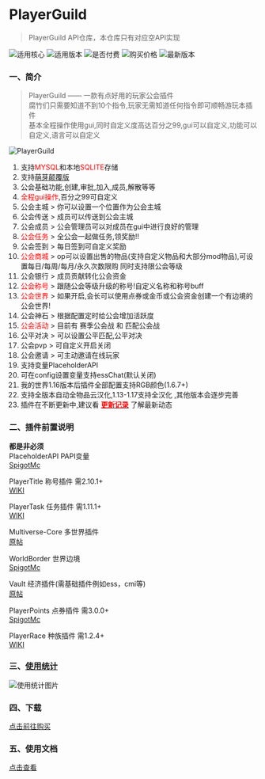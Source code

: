 # PlayerGuild

> PlayerGuild API仓库，本仓库只有对应空API实现

![适用核心](https://img.shields.io/badge/适用核心-Spigot|Folia-blue)
![适用版本](https://img.shields.io/badge/适用版本-1.7.x--1.21.x-blue)
![是否付费](https://img.shields.io/badge/是否付费-是-blue)
![购买价格](https://img.shields.io/badge/dynamic/json?url=https%3A%2F%2Fafdian.net%2Fapi%2Fcreator%2Fget-plan-skus%3Fplan_id%3D0d1d56ae6b8111ecbbac52540025c377&query=%24.data.plan.show_price&suffix=CNY&label=%E8%B4%AD%E4%B9%B0%E4%BB%B7%E6%A0%BC)
![最新版本](https://img.shields.io/github/v/release/handy-git/PlayerGuild?label=%E6%9C%80%E6%96%B0%E7%89%88%E6%9C%AC)

### 一、简介

> PlayerGuild —— 一款有点好用的玩家公会插件  
> 腐竹们只需要知道不到10个指令,玩家无需知道任何指令即可顺畅游玩本插件  
> 基本全程操作使用gui,同时自定义度高达百分之99,gui可以自定义,功能可以自定义,语言可以自定义

![PlayerGuild](https://s4.ax1x.com/2022/01/02/TTKJMR.png)

1. 支持<font color=red>MYSQL</font>和本地<font color=red>SQLITE</font>存储
2. 支持[萌芽颠覆版](http://docs.germmc.com/)
3. 公会基础功能,创建,审批,加入,成员,解散等等
4. <font color=red>全程gui操作</font>,百分之99可自定义
5. 公会主城 > 你可以设置一个位置作为公会主城
6. 公会传送 > 成员可以传送到公会主城
7. 公会成员 > 公会管理员可以对成员在gui中进行良好的管理
8. <font color=red>公会任务</font> > 全公会一起做任务,领奖励!!
9. 公会签到 > 每日签到可自定义奖励
10. <font color=red>公会商城</font> > op可以设置出售的物品(支持自定义物品和大部分mod物品),可设置每日/每周/每月/永久次数限购
    同时支持限公会等级
11. 公会银行 > 成员贡献转化公会资金
12. <font color=red>公会称号</font> > 跟随公会等级升级的称号!自定义名称和称号buff
13. <font color=red>公会世界</font> > 如果开启,会长可以使用点券或金币或公会资金创建一个有边境的公会世界!
14. 公会神石 > 根据配置定时给公会增加活跃度
15. <font color=red>公会活动</font> > 目前有 赛季公会战 和 匹配公会战
16. 公平对决 > 可以设置公平匹配,公平对决
17. 公会pvp > 可自定义开启关闭
18. 公会邀请 > 可主动邀请在线玩家
19. 支持变量PlaceholderAPI
20. 可在config设置变量支持essChat(默认关闭)
21. 我的世界1.16版本后插件全部配置支持RGB颜色(1.6.7+)
22. 支持全版本自动全物品云汉化,1.13-1.17支持全汉化 ,其他版本会逐步完善
23. 插件在不断更新中,建议看 [**<font color=red>更新记录</font>**](https://ricedoc.handyplus.cn/wiki/PlayerGuild/log)
    了解最新动态

### 二、插件前置说明

**都是非必须**  
PlaceholderAPI PAPI变量  
[SpigotMc](https://www.spigotmc.org/resources/placeholderapi.6245/)

PlayerTitle 称号插件 需2.10.1+  
[WIKI](https://ricedoc.handyplus.cn/wiki/PlayerTitle/README/)

PlayerTask 任务插件 需1.11.1+  
[WIKI](https://ricedoc.handyplus.cn/wiki/PlayerTask/README/)

Multiverse-Core 多世界插件    
[原帖](https://dev.bukkit.org/projects/multiverse-core)

WorldBorder 世界边境  
[SpigotMc](https://www.spigotmc.org/resources/worldborder.60905/)

Vault 经济插件(需基础插件例如ess，cmi等)  
[原帖](https://www.spigotmc.org/resources/34315)

PlayerPoints 点券插件 需3.0.0+    
[SpigotMc](https://www.spigotmc.org/resources/playerpoints.80745/)

PlayerRace 种族插件 需1.2.4+    
[WIKI](https://ricedoc.handyplus.cn/wiki/PlayerRace/README/)

### 三、[使用统计](https://bstats.org/plugin/bukkit/PlayerGuild/12551)

![使用统计图片](https://bstats.org/signatures/bukkit/PlayerGuild.svg)

### 四、下载

[点击前往购买](https://afdian.net/item/0d1d56ae6b8111ecbbac52540025c377)

### 五、使用文档

[点击查看](https://ricedoc.handyplus.cn/wiki/PlayerGuild/README)
